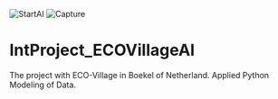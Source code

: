 ![StartAI](https://user-images.githubusercontent.com/50198601/121797816-f6699100-cc22-11eb-9412-080dc38100ab.PNG)
![Capture](https://user-images.githubusercontent.com/50198601/121797864-42b4d100-cc23-11eb-8ab7-c681cef098ec.PNG)

# IntProject_ECOVillageAI
The project with ECO-Village in Boekel of Netherland. 
Applied Python Modeling of Data. 
